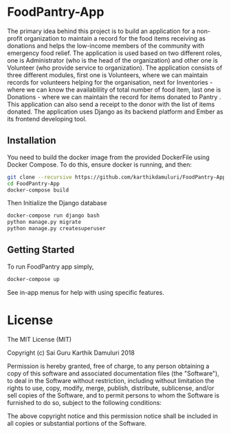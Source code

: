 # FoodPantry-App
The primary idea behind this project is to build an application for a non-profit organization to maintain a record for the food items receiving as donations and helps the low-income members of the community with emergency food relief. The application is used based on two different roles, one is Administrator (who is the head of the organization) and other one is Volunteer (who provide service to organization). The application consists of three different modules, first one is Volunteers, where we can maintain records for volunteers helping for the organisation, next for Inventories - where we can know the availablility of total number of food item, last one is Donations - where we can maintain the record for items donated to Pantry . This application can also send a receipt to the donor with the list of items donated. The application uses Django as its backend platform and Ember as its frontend developing tool.

## Installation
You need to build the docker image from the provided DockerFile using Docker Compose. To do this, ensure docker is running, and then:

```bash
git clone --recursive https://github.com/karthikdamuluri/FoodPantry-App.git
cd FoodPantry-App
docker-compose build
```

Then Initialize the Django database
```bash
docker-compose run django bash
python manage.py migrate
python manage.py createsuperuser
```

## Getting Started

To run FoodPantry app simply,
```bash
docker-compose up
```
See in-app menus for help with using specific features.

# License
The MIT License (MIT)

Copyright (c) Sai Guru Karthik Damuluri 2018

Permission is hereby granted, free of charge, to any person obtaining a copy of this software and associated documentation files (the "Software"), to deal in the Software without restriction, including without limitation the rights to use, copy, modify, merge, publish, distribute, sublicense, and/or sell copies of the Software, and to permit persons to whom the Software is furnished to do so, subject to the following conditions:

The above copyright notice and this permission notice shall be included in all copies or substantial portions of the Software.
